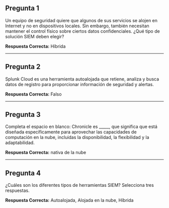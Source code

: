 ## Pregunta 1
Un equipo de seguridad quiere que algunos de sus servicios se alojen en Internet y no en dispositivos locales. Sin embargo, también necesitan mantener el control físico sobre ciertos datos confidenciales. ¿Qué tipo de solución SIEM deben elegir?

**Respuesta Correcta:** Híbrida

---

## Pregunta 2
Splunk Cloud es una herramienta autoalojada que retiene, analiza y busca datos de registro para proporcionar información de seguridad y alertas.

**Respuesta Correcta:** Falso

---

## Pregunta 3
Completa el espacio en blanco: Chronicle es _____, que significa que está diseñada específicamente para aprovechar las capacidades de computación en la nube, incluidas la disponibilidad, la flexibilidad y la adaptabilidad. 

**Respuesta Correcta:** nativa de la nube

---

## Pregunta 4
¿Cuáles son los diferentes tipos de herramientas SIEM? Selecciona tres respuestas.

**Respuesta Correcta:** Autoalojada, Alojada en la nube, Híbrida
